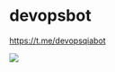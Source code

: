 # devopsbot
https://t.me/devopsqiabot

<a href="https://github.com/kpehki/devopsbot/graphs/contributors">
  <img src="https://contrib.rocks/image?repo=kpehki/devopsbot" />
</a>
